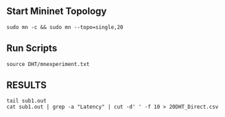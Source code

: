 ## Start Mininet Topology
```sh=
sudo mn -c && sudo mn --topo=single,20
```

## Run Scripts
```sh=
source DHT/mnexperiment.txt
```

## RESULTS
```
tail sub1.out
cat sub1.out | grep -a "Latency" | cut -d' ' -f 10 > 20DHT_Direct.csv
```
